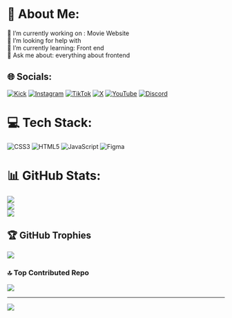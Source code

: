 # 💫 About Me:
🔭 I’m currently working  on : Movie Website<br>🤝 I’m looking for help with <br>🌱 I’m currently learning: Front end<br>💬 Ask me about: everything about frontend


## 🌐 Socials:
[![Kick](https://img.shields.io/badge/Kick-%2300e701.svg?style=for-the-badge&logo=kick&logoColor=white)](https://kick.com/s4crying)
[![Instagram](https://img.shields.io/badge/Instagram-%23c13584.svg?style=for-the-badge&logo=Instagram&logoColor=white)](https://www.instagram.com/s4cryingresmi)
[![TikTok](https://img.shields.io/badge/tiktok-%23010101.svg?style=for-the-badge&logo=tiktok&logoColor=white)](https://www.tiktok.com/@s4crying)
[![X](https://img.shields.io/badge/x-%23010101.svg?style=for-the-badge&logo=x&logoColor=white)](https://x.com/s4crying)
[![YouTube](https://img.shields.io/badge/youtube-%23ff0000.svg?style=for-the-badge&logo=youtube&logoColor=white)](https://www.youtube.com/@S4Crying)
[![Discord](https://img.shields.io/badge/discord-%237289da.svg?style=for-the-badge&logo=discord&logoColor=white)](https://discord.com/users/668660071554613267)
# 💻 Tech Stack:
![CSS3](https://img.shields.io/badge/css3-%231572B6.svg?style=for-the-badge&logo=css3&logoColor=white) ![HTML5](https://img.shields.io/badge/html5-%23E34F26.svg?style=for-the-badge&logo=html5&logoColor=white) ![JavaScript](https://img.shields.io/badge/javascript-%23323330.svg?style=for-the-badge&logo=javascript&logoColor=%23F7DF1E) ![Figma](https://img.shields.io/badge/figma-%23F24E1E.svg?style=for-the-badge&logo=figma&logoColor=white)
# 📊 GitHub Stats:
![](https://github-readme-stats.vercel.app/api?username=Sahra-Y&theme=dracula&hide_border=false&include_all_commits=true&count_private=true)<br/>
![](https://github-readme-streak-stats.herokuapp.com/?user=Sahra-Y&theme=dracula&hide_border=false)<br/>
![](https://github-readme-stats.vercel.app/api/top-langs/?username=Sahra-Y&theme=dracula&hide_border=false&include_all_commits=true&count_private=true&layout=compact)

## 🏆 GitHub Trophies
![](https://github-profile-trophy.vercel.app/?username=Sahra-Y&theme=radical&no-frame=false&no-bg=true&margin-w=4)

### 🔝 Top Contributed Repo
![](https://github-contributor-stats.vercel.app/api?username=Sahra-Y&limit=5&theme=dark&combine_all_yearly_contributions=true)

---
[![](https://visitcount.itsvg.in/api?id=Sahra-Y&icon=0&color=0)](https://visitcount.itsvg.in)

<!-- Proudly created with GPRM ( https://gprm.itsvg.in ) -->

